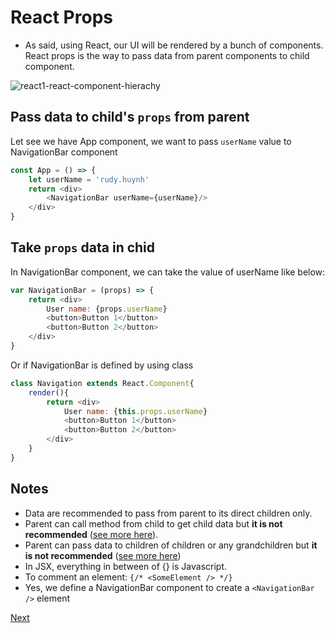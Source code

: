 # React Props

* As said, using React, our UI will be rendered by a bunch of components. React props is the way to pass data from parent components to child component.

![react1-react-component-hierachy](https://github.com/rudyhuynh/front-end-note/blob/master/react1-react-component-hierachy.png "React Component Hierachy")

## Pass data to child's `props` from parent
Let see we have App component, we want to pass `userName` value to NavigationBar component
````javascript
const App = () => {
	let userName = 'rudy.huynh'
    return <div> 
        <NavigationBar userName={userName}/>
    </div>
}
````

## Take `props` data in chid
In NavigationBar component, we can take the value of userName like below:
````javascript
var NavigationBar = (props) => {
    return <div>
    	User name: {props.userName}
        <button>Button 1</button>
        <button>Button 2</button>
    </div>
}
````
Or if NavigationBar is defined by using class
````javascript
class Navigation extends React.Component{
	render(){
		return <div>
			User name: {this.props.userName}
	        <button>Button 1</button>
	        <button>Button 2</button>
		</div>
	}
}
````

## Notes

* Data are recommended to pass from parent to its direct children only.
* Parent can call method from child to get child data but **it is not recommended** ([see more here](https://facebook.github.io/react/docs/refs-and-the-dom.html)).
* Parent can pass data to children of children or any grandchildren but **it is not recommended** ([see more here](https://facebook.github.io/react/docs/context.html))
* In JSX, everything in between of {} is Javascript.
* To comment an element: `{/* <SomeElement /> */}`
* Yes, we define a NavigationBar component to create a `<NavigationBar />` element

[Next](react5.md)
